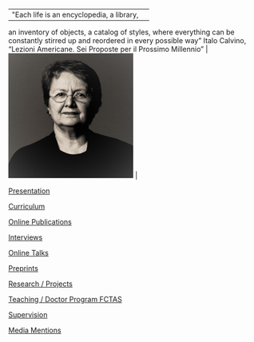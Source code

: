 
|          |          |
|----------|----------|
|"Each life is an encyclopedia, a library, 
an inventory of objects, a catalog of styles, 
where everything can be constantly stirred up
and reordered in every possible way”
      Italo Calvino, “Lezioni Americane. Sei 
      Proposte per il Prossimo Millennio”
 | <img src="./images/OPombo_Nancy.jpg" alt="Olga Pombo" width="250" height="250">  |


  
  [Presentation](presentation.md)

  [Curriculum](curriculum.md)

  [Online Publications](online_publications.md)

  [Interviews](interviews.md)

  [Online Talks](onlinetalks.md)

  [Preprints](preprints.md)

  [Research / Projects](/research/projects.md)

  [Teaching / Doctor Program FCTAS](teaching_doctoral_program.md)

  [Supervision](supervision.md)

  [Media Mentions](media_mentions.md)
